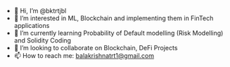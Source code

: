 - 👋 Hi, I’m @bktrtjbl
- 👀 I’m interested in ML, Blockchain and implementing them in FinTech applications
- 🌱 I’m currently learning Probability of Default modelling (Risk Modelling) and Solidity Coding
- 💞️ I’m looking to collaborate on Blockchain, DeFi Projects
- 📫 How to reach me: balakrishnatrt1@gmail.com

<!---
bktrtjbl/bktrtjbl is a ✨ special ✨ repository because its `README.md` (this file) appears on my GitHub profile.
You can click the Preview link to take a look at my changes.
--->
